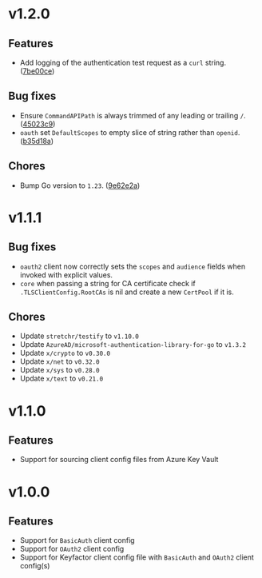 # v1.2.0

## Features
- Add logging of the authentication test request as a `curl` string. ([7be00ce](https://github.com/Keyfactor/keyfactor-auth-client-go/commit/7be00ce82b6dd7880449e6585590ec702992a388))

## Bug fixes
- Ensure `CommandAPIPath` is always trimmed of any leading or trailing `/`. ([45023c9](https://github.com/Keyfactor/keyfactor-auth-client-go/commit/45023c94e9be0ae9b307f38af972bbc0b40998d4))
- `oauth` set `DefaultScopes` to empty slice of string rather than `openid`. ([b35d18a](https://github.com/Keyfactor/keyfactor-auth-client-go/commit/b35d18a19430692e65e98623fbfd7300f449bec8))

## Chores
- Bump Go version to `1.23`. ([9e62e2a](https://github.com/Keyfactor/keyfactor-auth-client-go/commit/9e62e2ab3a5c8ea0883df5a5902eaa91f2776f23))

# v1.1.1

## Bug fixes
- `oauth2` client now correctly sets the `scopes` and `audience` fields when invoked with explicit values.
- `core` when passing a string for CA certificate check if `.TLSClientConfig.RootCAs` is nil and create a new `CertPool` if it is.

## Chores
- Update `stretchr/testify` to `v1.10.0`  
- Update `AzureAD/microsoft-authentication-library-for-go` to `v1.3.2`  
- Update `x/crypto` to `v0.30.0`  
- Update `x/net` to `v0.32.0`  
- Update `x/sys` to `v0.28.0`  
- Update `x/text` to `v0.21.0`

# v1.1.0

## Features
- Support for sourcing client config files from Azure Key Vault

# v1.0.0

## Features
- Support for `BasicAuth` client config
- Support for `OAuth2` client config
- Support for Keyfactor client config file with `BasicAuth` and `OAuth2` client config(s)